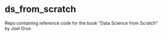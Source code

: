 # ds_from_scratch
Repo containing reference code for the book "Data Science from Scratch" by Joel Grus
